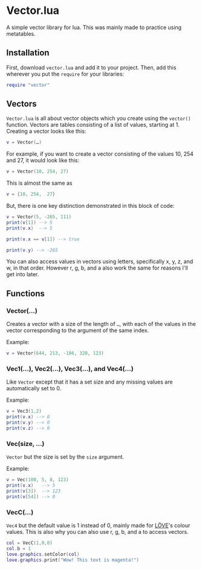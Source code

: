# Vector.lua
A simple vector library for lua. This was mainly made to practice using metatables.

## Installation
First, download `vector.lua` and add it to your project.
Then, add this wherever you put the `require` for your libraries:
```lua
require "vector"
```

## Vectors
`Vector.lua` is all about vector objects which you create using the `vector()` function.
Vectors are tables consisting of a list of values, starting at 1. Creating a vector looks like this:
```lua
v = Vector(…)
```
For example, if you want to create a vector consisting of the values 10, 254 and 27, it would look like this:
```lua
v = Vector(10, 254, 27)
```
This is almost the same as
```lua
v = {10, 254,  27}
```
But, there is one key distinction demonstrated in this block of code:
```lua
v = Vector(5, -265, 111)
print(v[1]) --> 5
print(v.x)  --> 5

print(v.x == v[1]) --> true

print(v.y) --> -265
```
You can also access values in vectors using letters, specifically x, y, z, and w, in that order. However r, g, b, and a also work the same for reasons I'll get into later.

## Functions

### Vector(…)
Creates a vector with a size of the length of `…`, with each of the values in the vector corresponding to the argument of the same index.

Example:
```lua
v = Vector(644, 213, -186, 320, 123)
```

### Vec1(…), Vec2(…), Vec3(…), and Vec4(…)
Like `Vector` except that it has a set size and any missing values are automatically set to 0.

Example:
```lua
v = Vec3(1,2)
print(v.x) --> 0
print(v.y) --> 0
print(v.z) --> 0
```

### Vec(size, …)
`Vector` but the size is set by the `size` argument.

Example:
```lua
v = Vec(100, 5, 8, 123)
print(v.x)   --> 5
print(v[3])  --> 123
print(v[54]) --> 0
```

### VecC(…)
`Vec4` but the default value is 1 instead of 0, mainly made for [LÖVE](https://love2d.org)'s colour values. This is also why you can also use r, g, b, and a to access vectors.
```lua
col = VecC(1,0,0)
col.b = 1
love.graphics.setColor(col)
love.graphics.print("Wow! This text is magenta!")
```
